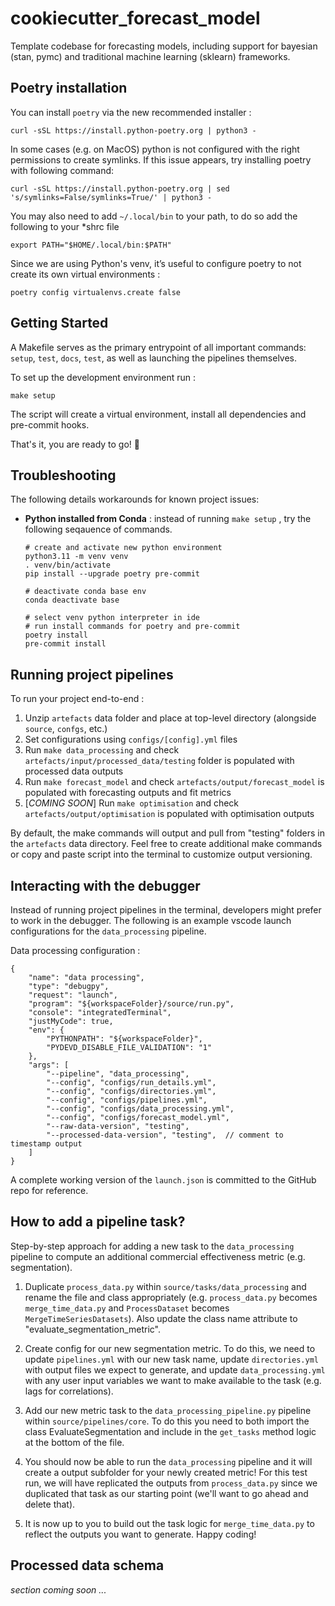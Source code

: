 # cookiecutter_forecast_model
Template codebase for forecasting models, including support for bayesian (stan, pymc) and traditional machine learning (sklearn) frameworks. 


## Poetry installation

You can install `poetry` via the new recommended installer :

```
curl -sSL https://install.python-poetry.org | python3 -
```

In some cases (e.g. on MacOS) python is not configured with the right permissions to create symlinks.
If this issue appears, try installing poetry with following command:

```
curl -sSL https://install.python-poetry.org | sed 's/symlinks=False/symlinks=True/' | python3 -
```

You may also need to add `~/.local/bin` to your path, to do so add the following to your *shrc file
```
export PATH="$HOME/.local/bin:$PATH"
```

Since we are using Python's venv, it’s useful to configure poetry to not create its own virtual environments :

```
poetry config virtualenvs.create false
```


## Getting Started

A Makefile serves as the primary entrypoint of all important commands: `setup`, `test`, `docs`, `test`, as well as launching the pipelines themselves.

To set up the development environment run :

```
make setup
```

The script will create a virtual environment, install all dependencies and pre-commit hooks.

<!-- To test the setup has worked as expected, it is helpful to run the pytest framework :

```
make test
```` -->

That's it, you are ready to go! 🚀


## Troubleshooting

The following details workarounds for known project issues:

- **Python installed from Conda** : instead of running `make setup` , try the following seqauence of commands.
  
  ```
  # create and activate new python environment
  python3.11 -m venv venv
  . venv/bin/activate 
  pip install --upgrade poetry pre-commit

  # deactivate conda base env
  conda deactivate base

  # select venv python interpreter in ide
  # run install commands for poetry and pre-commit
  poetry install
  pre-commit install
  ```
   

## Running project pipelines

To run your project end-to-end :

1. Unzip `artefacts` data folder and place at top-level directory (alongside `source`, `confgs`, etc.)
2. Set configurations using `configs/[config].yml` files
3. Run `make data_processing` and check `artefacts/input/processed_data/testing` folder is populated with processed data outputs
4. Run `make forecast_model` and check `artefacts/output/forecast_model` is populated with forecasting outputs and fit metrics
5. [*COMING SOON*] Run `make optimisation` and check `artefacts/output/optimisation` is populated with optimisation outputs

By default, the make commands will output and pull from "testing" folders in the `artefacts` data directory. Feel free to create additional make commands or copy and paste script into the terminal to customize output versioning.


## Interacting with the debugger

Instead of running project pipelines in the terminal, developers might prefer to work in the debugger. The following is an example vscode launch configurations for the `data_processing` pipeline.

Data processing configuration :
```
{
    "name": "data processing",
    "type": "debugpy",
    "request": "launch",
    "program": "${workspaceFolder}/source/run.py",
    "console": "integratedTerminal",
    "justMyCode": true,
    "env": {
        "PYTHONPATH": "${workspaceFolder}",
        "PYDEVD_DISABLE_FILE_VALIDATION": "1"
    },
    "args": [
        "--pipeline", "data_processing",
        "--config", "configs/run_details.yml",
        "--config", "configs/directories.yml",
        "--config", "configs/pipelines.yml",
        "--config", "configs/data_processing.yml",
        "--config", "configs/forecast_model.yml",
        "--raw-data-version", "testing",
        "--processed-data-version", "testing",  // comment to timestamp output
    ]
}
```

A complete working version of the `launch.json` is committed to the GitHub repo for reference.


## How to add a pipeline task?

Step-by-step approach for adding a new task to the `data_processing` pipeline to compute an additional commercial effectiveness metric (e.g. segmentation).

1. Duplicate `process_data.py` within `source/tasks/data_processing` and rename the file and class appropriately (e.g. `process_data.py` becomes `merge_time_data.py` and `ProcessDataset` becomes `MergeTimeSeriesDatasets`). Also update the class name attribute to "evaluate_segmentation_metric".
   
2. Create config for our new segmentation metric. To do this, we need to update `pipelines.yml` with our new task name, update `directories.yml` with output files we expect to generate, and update `data_processing.yml` with any user input variables we want to make available to the task (e.g. lags for correlations).
   
3. Add our new metric task to the `data_processing_pipeline.py` pipeline within `source/pipelines/core`. To do this you need to both import the class EvaluateSegmentation and include in the `get_tasks` method logic at the bottom of the file.

4. You should now be able to run the `data_processing` pipeline and it will create a output subfolder for your newly created metric! For this test run, we will have replicated the outputs from `process_data.py` since we duplicated that task as our starting point (we'll want to go ahead and delete that). 
   
5. It is now up to you to build out the task logic for `merge_time_data.py` to reflect the outputs you want to generate. Happy coding!


## Processed data schema

*section coming soon ...*
